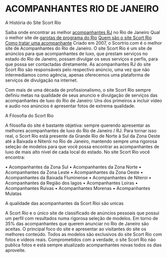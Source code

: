 <h1>ACOMPANHANTES RIO DE JANEIRO</H1>

A História do Site Scort Rio

Saiba onde encontrar as melhor [acompanhantes RJ](https://www.scortrio.com/garotasprograma/) no Rio de Janeiro Qual o melhor site de [garotas de programa do Rio](https://www.scortrio.com/) [Quem são o site Scort Rio](https://www.scortrio.com/quem-somos/) [Como tratar uma acompanhante](https://www.scortrio.com/como-tratar-uma-acompanhante/) Criado em 2007, o Scortrio.com é o melhor site de Acompanhantes do Rio de Janeiro.
O site Scort Rio é um site de anúncios para que acompanhantes de luxo, que prestam serviços no estado do Rio de Janeiro, possam divulgar os seus serviços e perfis, para que possa ser contactadas diretamente.
As acompanhantes RJ do site Scort Rio são responsáveis pelo respectivo anúncio, uma vez que não intermediamos como agência, apenas oferecemos uma plataforma de serviços de divulgação na internet.

Com mais de uma década de profissionalismo, o site Scort Rio sempre definiu metas na qualidade de seus anuncio e divulgação de serviços das acompanhantes de luxo do Rio de Janeiro: Uns dos primeiros a incluir vídeo e audio nos anúncios é apresentar fotos de extrema qualidade.

A Filosofia do Scort Rio

A filosofia do site é bastante objetiva: sempre querendo apresentar as melhores acompanhantes de luxo do Rio de Janeiro / RJ. Para tornar isso real, o Scort Rio está presente da  Grande Rio de Norte à Sul da Zona Oeste até a Baixada e Niterói  no Rio de Janeiro, mantendo sempre uma rigorosa seleção de modelos para que você possa encontrar as acompanhantes de luxo de mais alto nível de cada local do estado. No site Scort Rio você encontra:

• Acompanhantes da Zona Sul
• Acompanhantes da Zona Norte
• Acompanhantes da Zona Leste
• Acompanhantes da Zona Oeste
• Acompanhantes da Baixada Fluminense
• Acompanhantes de Niteroi
• Acompanhantes da Região dos lagos
• Acompanhantes Loiras
• Acompanhantes Ruivas
• Acompanhantes Morenas
• Acompanhantes Mulatas

A qualidade das acompanhantes da Scort Rioi são unicas

A Scort Rio e o único site de classificado de anúncios pessoais que possui um perfil com resultados numa rigorosa seleção de modelos. Em torno de 35% das acompanhantes que querem anunciar no Rio de Janeiro são aceitas.
O principal foco do site e apresentar ao visitantes do site os melhores conteúdo.
Todos as modelos são exclusivos do site Scort Rio com fotos e vídeos reais.
Comprometidos com a verdade, o site Scort Rio não publica fotos e está sempre atualizado acompanhantes novas todos os dias aproveite.
